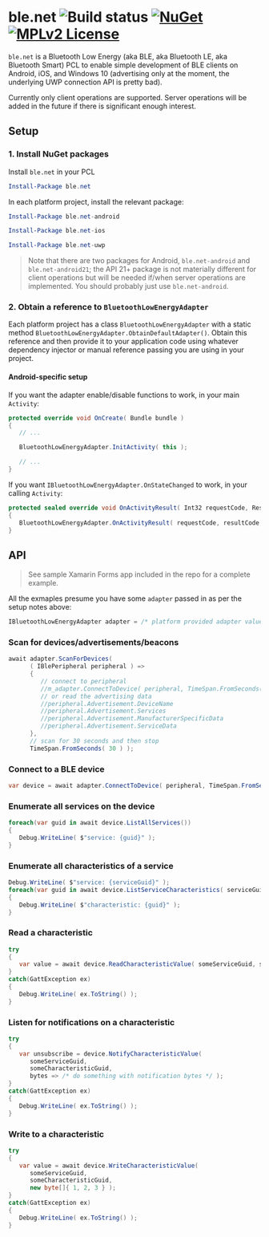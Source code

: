 # ble.net ![Build status](https://img.shields.io/vso/build/nexussays/ebc6aafa-2931-41dc-b030-7f1eff5a28e5/7.svg?style=flat-square) [![NuGet](https://img.shields.io/nuget/v/ble.net.svg?style=flat-square)](https://www.nuget.org/packages/ble.net) [![MPLv2 License](https://img.shields.io/badge/license-MPLv2-blue.svg?style=flat-square)](https://www.mozilla.org/MPL/2.0/)

`ble.net` is a Bluetooth Low Energy (aka BLE, aka Bluetooth LE, aka Bluetooth Smart) PCL to enable simple development of BLE clients on Android, iOS, and Windows 10 (advertising only at the moment, the underlying UWP connection API is pretty bad).

Currently only client operations are supported. Server operations will be added in the future if there is significant enough interest.

## Setup

### 1. Install NuGet packages

Install `ble.net` in your PCL
```powershell
Install-Package ble.net
```

In each platform project, install the relevant package:
```powershell
Install-Package ble.net-android
```
```powershell
Install-Package ble.net-ios
```
```powershell
Install-Package ble.net-uwp
```

> Note that there are two packages for Android, `ble.net-android` and `ble.net-android21`; the API 21+ package is not materially different for client operations but will be needed if/when server operations are implemented. You should probably just use `ble.net-android`.

### 2. Obtain a reference to `BluetoothLowEnergyAdapter`

Each platform project has a class `BluetoothLowEnergyAdapter` with a static method `BluetoothLowEnergyAdapter.ObtainDefaultAdapter()`. Obtain this reference and then provide it to your application code using whatever dependency injector or manual reference passing you are using in your project.

#### Android-specific setup

If you want the adapter enable/disable functions to work, in your main `Activity`:
```cs
protected override void OnCreate( Bundle bundle )
{
   // ...

   BluetoothLowEnergyAdapter.InitActivity( this );

   // ...
}
```

If you want `IBluetoothLowEnergyAdapter.OnStateChanged` to work, in your calling `Activity`:
```cs
protected sealed override void OnActivityResult( Int32 requestCode, Result resultCode, Intent data )
{
   BluetoothLowEnergyAdapter.OnActivityResult( requestCode, resultCode, data );
}
```

## API

> See sample Xamarin Forms app included in the repo for a complete example.

All the exmaples presume you have some `adapter` passed in as per the setup notes above:
```cs
IBluetoothLowEnergyAdapter adapter = /* platform provided adapter value */;
```

### Scan for devices/advertisements/beacons

```cs
await adapter.ScanForDevices(
      ( IBlePeripheral peripheral ) =>
      {
         // connect to peripheral
         //m_adapter.ConnectToDevice( peripheral, TimeSpan.FromSeconds( 5 ) );
         // or read the advertising data
         //peripheral.Advertisement.DeviceName
         //peripheral.Advertisement.Services
         //peripheral.Advertisement.ManufacturerSpecificData
         //peripheral.Advertisement.ServiceData
      },
      // scan for 30 seconds and then stop
      TimeSpan.FromSeconds( 30 ) );
```

### Connect to a BLE device

```cs
var device = await adapter.ConnectToDevice( peripheral, TimeSpan.FromSeconds( 5 ) );
```

### Enumerate all services on the device

```cs
foreach(var guid in await device.ListAllServices())
{
   Debug.WriteLine( $"service: {guid}" );
}
```

### Enumerate all characteristics of a service

```cs
Debug.WriteLine( $"service: {serviceGuid}" );
foreach(var guid in await device.ListServiceCharacteristics( serviceGuid ))
{
   Debug.WriteLine( $"characteristic: {guid}" );
}
```

### Read a characteristic

```cs
try
{
   var value = await device.ReadCharacteristicValue( someServiceGuid, someCharacteristicGuid );
}
catch(GattException ex)
{
   Debug.WriteLine( ex.ToString() );
}
```

### Listen for notifications on a characteristic

```cs
try
{
   var unsubscribe = device.NotifyCharacteristicValue(
      someServiceGuid,
      someCharacteristicGuid,
      bytes => /* do something with notification bytes */ );
}
catch(GattException ex)
{
   Debug.WriteLine( ex.ToString() );
}
```

### Write to a characteristic

```cs
try
{
   var value = await device.WriteCharacteristicValue(
      someServiceGuid,
      someCharacteristicGuid,
      new byte[]{ 1, 2, 3 } );
}
catch(GattException ex)
{
   Debug.WriteLine( ex.ToString() );
}
```
